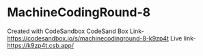 # MachineCodingRound-8
Created with CodeSandbox
CodeSand Box Link- https://codesandbox.io/s/machinecodinground-8-k9zp4t
Live link-https://k9zp4t.csb.app/

